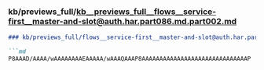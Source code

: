 ### kb/previews_full/kb__previews_full__flows__service-first__master-and-slot@auth.har.part086.md.part002.md

```md
### kb/previews_full/flows__service-first__master-and-slot@auth.har.part086.md (part 002)

```md
P8AAAD/AAAA/wAAAAAAAAEAAAAA/wAAAQAAAP8AAAAAAAAAAAAAAAAAAAAAAAAAAAAAAP
```

```

```
